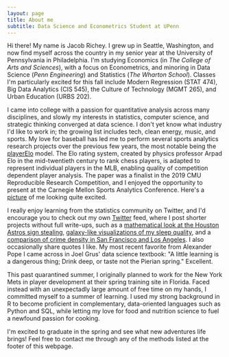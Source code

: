 ```yaml
---
layout: page
title: About me
subtitle: Data Science and Econometrics Student at UPenn
---
```


Hi there! My name is Jacob Richey. I grew up in Seattle, Washington, and now find myself across the country in my senior year at the University of Pennsylvania in Philadelphia. I'm studying Economics (in *The College of Arts and Sciences*), with a focus on Econometrics, and minoring in Data Science (*Penn Engineering*) and Statistics (*The Wharton School*). Classes I'm particularly excited for this fall include Modern Regression (STAT 474), Big Data Analytics (CIS 545), the Culture of Technology (MGMT 265), and Urban Education (URBS 202). 

I came into college with a passion for quantitative analysis across many disciplines, and slowly my interests in statistics, computer science, and strategic thinking converged at data science. I don't yet know what industry I'd like to work in; the growing list includes tech, clean energy, music, and sports. My love for baseball has led me to perform several sports analytics research projects over the previous few years, the most notable being the [playerElo](https://jacobrichey.github.io/2019-09-10-playerElo-2019/) model. The Elo rating system, created by physics professor Arpad Elo in the mid-twentieth century to rank chess players, is adapted to represent individual players in the MLB, enabling quality of competition dependent player analysis. The paper was a finalist in the 2019 CMU Reproducible Research Competition, and I enjoyed the opportunity to present at the Carnegie Mellon Sports Analytics Conference. Here's a [picture](https://twitter.com/CMU_Stats/status/1191118563106361347/photo/1) of me looking quite excited. 

I really enjoy learning from the statistics community on Twitter, and I'd encourage you to check out my own [Twitter](https://twitter.com/Richey_Jacob) feed, where I post shorter projects without full write-ups, such as a [mathematical look at the Houston Astros sign stealing](https://twitter.com/Richey_Jacob/status/1262454513283166208), [galaxy-like visualizations of my sleep quality](https://twitter.com/Richey_Jacob/status/1196596855100104704), and a [comparison of crime density in San Francisco and Los Angeles](https://twitter.com/Richey_Jacob/status/1189950161566330880). I also occasionally share quotes I like. My most recent favorite from Alexander Pope I came across in Joel Grus' data science textbook: "A little learning is a dangerous thing; Drink deep, or taste not the Pierian spring." Excellent.

This past quarantined summer, I originally planned to work for the New York Mets in player development at their spring training site in Florida. Faced instead with an unexpectadly large amount of free time on my hands, I committed myself to a summer of learning. I used my strong background in R to become proficient in complementary, data-oriented languages such as Python and SQL, while letting my love for food and nutrition science to fuel a newfound passion for cooking.  

I'm excited to graduate in the spring and see what new adventures life brings! Feel free to contact me through any of the methods listed at the footer of this webpage.
